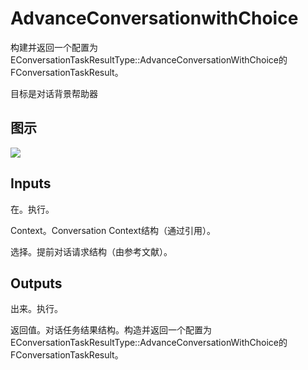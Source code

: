 # AdvanceConversationwithChoice

构建并返回一个配置为EConversationTaskResultType::AdvanceConversationWithChoice的FConversationTaskResult。

目标是对话背景帮助器

## 图示

![]($-20221218-18325321.png)

## Inputs

在。执行。

Context。Conversation Context结构（通过引用）。

选择。提前对话请求结构（由参考文献）。 

## Outputs

出来。执行。

返回值。对话任务结果结构。构造并返回一个配置为EConversationTaskResultType::AdvanceConversationWithChoice的FConversationTaskResult。
